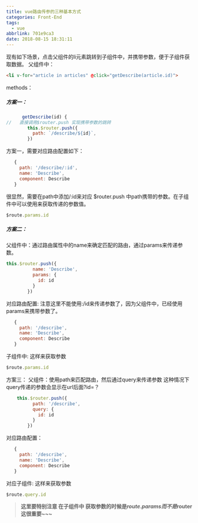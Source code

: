 ```yaml
---
title: vue路由传参的三种基本方式
categories: Front-End
tags:
  - vue
abbrlink: 701e9ca3
date: 2018-08-15 18:31:11
---
```


现有如下场景，点击父组件的li元素跳转到子组件中，并携带参数，便于子组件获取数据。
父组件中：

```html
<li v-for="article in articles" @click="getDescribe(article.id)">
```

methods：
##### 方案一：
```js
      getDescribe(id) {
//   直接调用$router.push 实现携带参数的跳转
        this.$router.push({
          path: `/describe/${id}`,
        })
```

方案一，需要对应路由配置如下：
```js
   {
     path: '/describe/:id',
     name: 'Describe',
     component: Describe
   }
```
很显然，需要在path中添加/:id来对应 $router.push 中path携带的参数。在子组件中可以使用来获取传递的参数值。
```js
$route.params.id
```

##### 方案二：
父组件中：通过路由属性中的name来确定匹配的路由，通过params来传递参数。
```js
this.$router.push({
          name: 'Describe',
          params: {
            id: id
          }
        })
```
对应路由配置: 注意这里不能使用:/id来传递参数了，因为父组件中，已经使用params来携带参数了。
```js
   {
     path: '/describe',
     name: 'Describe',
     component: Describe
   }
```
子组件中: 这样来获取参数
```js
$route.params.id
```
方案三：
父组件：使用path来匹配路由，然后通过query来传递参数
这种情况下 query传递的参数会显示在url后面?id=？
```js
    this.$router.push({
          path: '/describe',
          query: {
            id: id
          }
        })
```
对应路由配置：
```js
   {
     path: '/describe',
     name: 'Describe',
     component: Describe
   }
```
对应子组件: 这样来获取参数
```js
$route.query.id
```
> **这里要特别注意 在子组件中 获取参数的时候是$route.params 而不是$router 这很重要~~~** 